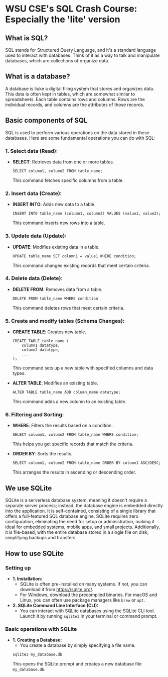 # WSU CSE's SQL Crash Course: Especially the 'lite' version

## What is SQL?

SQL stands for Structured Query Language, and it's a standard language used to interact with databases. Think of it as a way to talk and manipulate databases, which are collections of organize data.

## What is a database?

A database is liuke a digital filing system that stores and organizes data. This data is often kept in tables, which are somewhat similar to spreadsheets. Each table contains rows and columns. Rows are the individual records, and columns are the attributes of those records.

## Basic components of SQL

SQL is used to perform various operations on the data stored in these databases. Here are some fundamental operations you can do with SQL:

### 1. Select data (Read):

- **SELECT**: Retrieves data from one or more tables.
  ```
  SELECT column1, column2 FROM table_name;
  ```
  This command fetches specific columns from a table.

### 2. Insert data (Create):

- **INSERT INTO**: Adds new data to a table.
  ```
  INSERT INTO table_name (column1, column2) VALUES (value1, value2);
  ```
  This command inserts new rows into a table.

### 3. Update data (Update):

- **UPDATE**: Modifies existing data in a table.
  ```
  UPDATE table_name SET column1 = value1 WHERE condition;
  ```
  This command changes existing records that meet certain criteria.

### 4. Delete data (Delete):

- **DELETE FROM**: Removes data from a table.
  ```
  DELETE FROM table_name WHERE condition
  ```
  This command deletes rows that meet certain criteria.

### 5. Create and modify tables (Schema Changes):

- **CREATE TABLE**: Creates new table.
  ```
  CREATE TABLE table_name (
      column1 datatype,
      column2 datatype,
      ...
  );
  ```
  This command sets up a new table with specified columns and data types.

- **ALTER TABLE**: Modifies an existing table.
  ```
  ALTER TABLE table_name ADD column_name datatype;
  ```
  This command adds a new column to an existing table.

### 6. Filtering and Sorting:

- **WHERE**: Filters the results based on a condition.
  ```
  SELECT column1, column2 FROM table_name WHERE condition;
  ```
  This helps you get specific records that match the criteria.

- **ORDER BY**: Sorts the results.
  ```
  SELECT column1, column2 FROM table_name ORDER BY column1 ASC/DESC;
  ```
  This arranges the results in ascending or descending order.

## We use SQLite

SQLite is a serverless database system, meaning it doesn't require a separate server process; instead, the database engine is embedded directly into the application. It is self-contained, consisting of a single library that offers a full-featured SQL database engine. SQLite requires zero configuration, eliminating the need for setup or administration, making it ideal for embedded systems, mobile apps, and small projects. Additionally, it is file-based, with the entire database stored in a single file on disk, simplifying backups and transfers.

## How to use SQLite

### Setting up

- **1. Installation:**
  - SQLite is often pre-installed on many systems. If not, you can download it from https://sqlite.org/.
  - For Windows, download the precompiled binaries. For macOS and Linux, you can often use package managers like `brew` or `apt`.
- **2. SQLite Command Line Interface (CLI):**
  - You can interact with SQLite databases using the SQLite CLI tool. Launch it by running `sqlite3` in your terminal or command prompt.
 
### Basic operations with SQLite

- **1. Creating a Database:**
  - You create a database by simply specifying a file name.
  ```
  sqlite3 my_database.db
  ```
  This opens the SQLite prompt and creates a new database file `my_database.db`.
